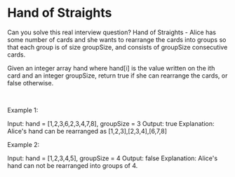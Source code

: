 # Hand of Straights

Can you solve this real interview question? Hand of Straights - Alice has some number of cards and she wants to rearrange the cards into groups so that each group is of size groupSize, and consists of groupSize consecutive cards.

Given an integer array hand where hand[i] is the value written on the ith card and an integer groupSize, return true if she can rearrange the cards, or false otherwise.

 

Example 1:


Input: hand = [1,2,3,6,2,3,4,7,8], groupSize = 3
Output: true
Explanation: Alice's hand can be rearranged as [1,2,3],[2,3,4],[6,7,8]


Example 2:


Input: hand = [1,2,3,4,5], groupSize = 4
Output: false
Explanation: Alice's hand can not be rearranged into groups of 4.